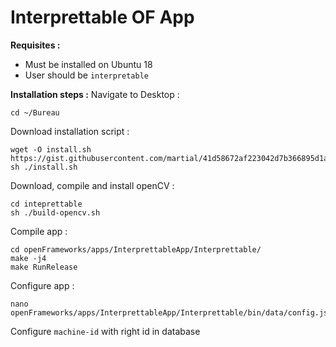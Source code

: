 # Interprettable OF App

**Requisites :** 

 - Must be installed on Ubuntu 18
 - User should be `interpretable`

  

**Installation steps :** 
Navigate to Desktop :   

    cd ~/Bureau

Download installation script : 

    wget -O install.sh https://gist.githubusercontent.com/martial/41d58672af223042d7b366895d1ac3e5/raw/2a2a940f41c5887de0ee3b9079f45039cf9ccf14/interpretable.sh
    sh ./install.sh

Download, compile and install openCV :

    cd inteprettable
    sh ./build-opencv.sh

Compile app : 

    cd openFrameworks/apps/InterprettableApp/Interprettable/
    make -j4
    make RunRelease

Configure app :

    nano  openFrameworks/apps/InterprettableApp/Interprettable/bin/data/config.json
Configure `machine-id` with right id in database

